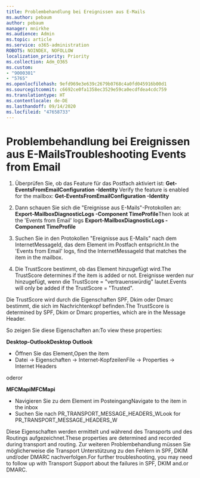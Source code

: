 ```yaml
---
title: Problembehandlung bei Ereignissen aus E-Mails
ms.author: pebaum
author: pebaum
manager: mnirkhe
ms.audience: Admin
ms.topic: article
ms.service: o365-administration
ROBOTS: NOINDEX, NOFOLLOW
localization_priority: Priority
ms.collection: Adm_O365
ms.custom:
- "9000301"
- "5765"
ms.openlocfilehash: 9efd969e3e639c2679b0768c4a0fd045916b00d1
ms.sourcegitcommit: c6692ce0fa1358ec3529e59ca0ecdfdea4cdc759
ms.translationtype: HT
ms.contentlocale: de-DE
ms.lasthandoff: 09/14/2020
ms.locfileid: "47658733"
---
```

# <a name="troubleshooting-events-from-email"></a><span data-ttu-id="d3a25-102">Problembehandlung bei Ereignissen aus E-Mails</span><span class="sxs-lookup"><span data-stu-id="d3a25-102">Troubleshooting Events from Email</span></span>

1. <span data-ttu-id="d3a25-103">Überprüfen Sie, ob das Feature für das Postfach aktiviert ist: **Get-EventsFromEmailConfiguration -Identity <mailbox>**</span><span class="sxs-lookup"><span data-stu-id="d3a25-103">Verify the feature is enabled for the mailbox: **Get-EventsFromEmailConfiguration -Identity <mailbox>**</span></span>

2. <span data-ttu-id="d3a25-104">Dann schauen Sie sich die "Ereignisse aus E-Mails"-Protokollen an: **Export-MailboxDiagnosticLogs <mailbox> -Component TimeProfile**</span><span class="sxs-lookup"><span data-stu-id="d3a25-104">Then look at the 'Events from Email' logs **Export-MailboxDiagnosticLogs <mailbox> -Component TimeProfile**</span></span>

3. <span data-ttu-id="d3a25-105">Suchen Sie in den Protokollen "Ereignisse aus E-Mails" nach dem InternetMessageId, das dem Element im Postfach entspricht.</span><span class="sxs-lookup"><span data-stu-id="d3a25-105">In the 'Events from Email' logs, find the InternetMessageId that matches the item in the mailbox.</span></span>  

4. <span data-ttu-id="d3a25-106">Die TrustScore bestimmt, ob das Element hinzugefügt wird.</span><span class="sxs-lookup"><span data-stu-id="d3a25-106">The TrustScore determines if the item is added or not.</span></span> <span data-ttu-id="d3a25-107">Ereignisse werden nur hinzugefügt, wenn die TrustScore = "vertrauenswürdig" lautet.</span><span class="sxs-lookup"><span data-stu-id="d3a25-107">Events will only be added if the TrustScore = "Trusted".</span></span>

<span data-ttu-id="d3a25-108">Die TrustScore wird durch die Eigenschaften SPF, Dkim oder Dmarc bestimmt, die sich im Nachrichtenkopf befinden.</span><span class="sxs-lookup"><span data-stu-id="d3a25-108">The TrustScore is determined by SPF, Dkim or Dmarc properties, which are in the Message Header.</span></span>

<span data-ttu-id="d3a25-109">So zeigen Sie diese Eigenschaften an:</span><span class="sxs-lookup"><span data-stu-id="d3a25-109">To view these properties:</span></span>

<span data-ttu-id="d3a25-110">**Desktop-Outlook**</span><span class="sxs-lookup"><span data-stu-id="d3a25-110">**Desktop Outlook**</span></span>

- <span data-ttu-id="d3a25-111">Öffnen Sie das Element,</span><span class="sxs-lookup"><span data-stu-id="d3a25-111">Open the item</span></span>
- <span data-ttu-id="d3a25-112">Datei -> Eigenschaften -> Internet-Kopfzeilen</span><span class="sxs-lookup"><span data-stu-id="d3a25-112">File -> Properties -> Internet Headers</span></span>

<span data-ttu-id="d3a25-113">oder</span><span class="sxs-lookup"><span data-stu-id="d3a25-113">or</span></span>

<span data-ttu-id="d3a25-114">**MFCMapi**</span><span class="sxs-lookup"><span data-stu-id="d3a25-114">**MFCMapi**</span></span>

- <span data-ttu-id="d3a25-115">Navigieren Sie zu dem Element im Posteingang</span><span class="sxs-lookup"><span data-stu-id="d3a25-115">Navigate to the item in the inbox</span></span>
- <span data-ttu-id="d3a25-116">Suchen Sie nach PR_TRANSPORT_MESSAGE_HEADERS_W</span><span class="sxs-lookup"><span data-stu-id="d3a25-116">Look for PR_TRANSPORT_MESSAGE_HEADERS_W</span></span>

<span data-ttu-id="d3a25-117">Diese Eigenschaften werden ermittelt und während des Transports und des Routings aufgezeichnet.</span><span class="sxs-lookup"><span data-stu-id="d3a25-117">These properties are determined and recorded during transport and routing.</span></span> <span data-ttu-id="d3a25-118">Zur weiteren Problembehandlung müssen Sie möglicherweise die Transport Unterstützung zu den Fehlern in SPF, DKIM und/oder DMARC nachverfolgen.</span><span class="sxs-lookup"><span data-stu-id="d3a25-118">For further troubleshooting, you may need to follow up with Transport Support about the failures in  SPF, DKIM and.or DMARC.</span></span>